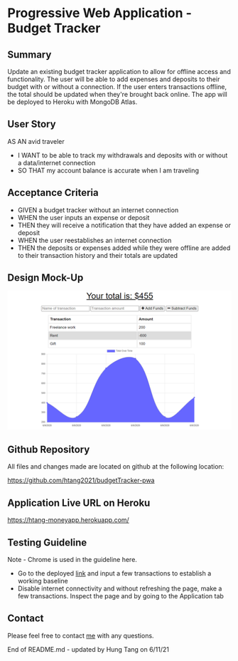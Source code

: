 # Progressive Web Application - Budget Tracker

## Summary
Update an existing budget tracker application to allow for offline access and functionality. The user will be able to add expenses and deposits to their budget with or without a connection. If the user enters transactions offline, the total should be updated when they're brought back online.  The app will be deployed to Heroku with MongoDB Atlas.

## User Story
AS AN avid traveler  
- I WANT to be able to track my withdrawals and deposits with or without a data/internet connection  
- SO THAT my account balance is accurate when I am traveling   

## Acceptance Criteria
- GIVEN a budget tracker without an internet connection  
- WHEN the user inputs an expense or deposit  
- THEN they will receive a notification that they have added an expense or deposit  
- WHEN the user reestablishes an internet connection  
- THEN the deposits or expenses added while they were offline are added to their transaction history and their totals are updated  

## Design Mock-Up

![](assets/images/19-pwa-homework-demo-01.png)

## Github Repository
All files and changes made are located on github at the following location:

https://github.com/htang2021/budgetTracker-pwa

## Application Live URL on Heroku
https://htang-moneyapp.herokuapp.com/

## Testing Guideline
Note - Chrome is used in the guideline here.
- Go to the deployed [link](https://htang-moneyapp.herokuapp.com/) and input a few transactions to establish a working baseline
- Disable internet connectivity and without refreshing the page, make a few transactions.  Inspect the page and by going to the Application tab 

## Contact
Please feel free to contact [me](mailto:hungtang@hotmail.com) with any questions.

End of README.md - updated by Hung Tang on 6/11/21
